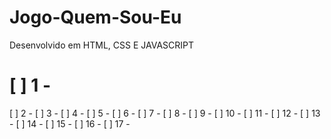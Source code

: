 # Jogo-Quem-Sou-Eu
Desenvolvido em HTML, CSS E JAVASCRIPT 

# [ ] 1 - 
[ ] 2 - 
[ ] 3 - 
[ ] 4 - 
[ ] 5 - 
[ ] 6 - 
[ ] 7 - 
[ ] 8 - 
[ ] 9 - 
[ ] 10 - 
[ ] 11 - 
[ ] 12 -
[ ] 13 -
[ ] 14 - 
[ ] 15 - 
[ ] 16 - 
[ ] 17 - 

